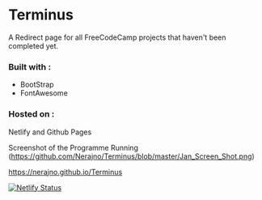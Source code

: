 # Terminus

A Redirect page for all FreeCodeCamp projects that haven't been completed yet. 

### Built with :
* BootStrap 
* FontAwesome

### Hosted on : 
Netlify and Github Pages

Screenshot of the Programme Running
(https://github.com/Nerajno/Terminus/blob/master/Jan_Screen_Shot.png)

https://nerajno.github.io/Terminus

[![Netlify Status](https://api.netlify.com/api/v1/badges/b44ca342-e25e-47cb-8522-946b72944f94/deploy-status)](https://app.netlify.com/sites/nerajnoterminus/deploys)
